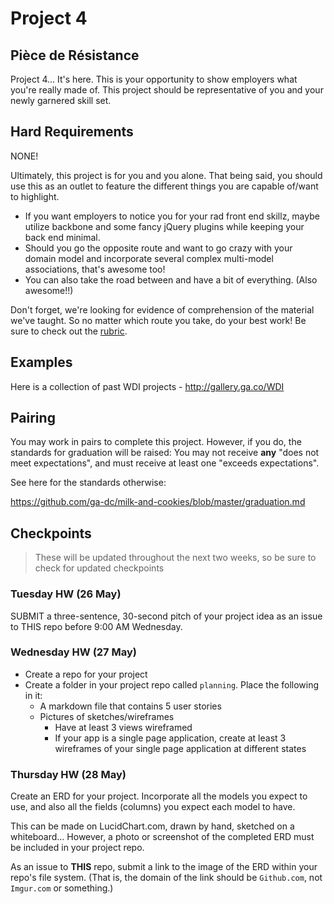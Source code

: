 # Project 4

## Pièce de Résistance

Project 4... It's here. This is your opportunity to show employers what you're really made of. This project should be representative of you and your newly garnered skill set.

## Hard Requirements
NONE!

Ultimately, this project is for you and you alone. That being said, you should use this as an outlet to feature the different things you are capable of/want to highlight.
- If you want employers to notice you for your rad front end skillz, maybe utilize backbone and some fancy jQuery plugins while keeping your back end minimal.
- Should you go the opposite route and want to go crazy with your domain model and incorporate several complex multi-model associations, that's awesome too!
- You can also take the road between and have a bit of everything. (Also awesome!!)

Don't forget, we're looking for evidence of comprehension of the material we've taught. So no matter which route you take, do your best work! Be sure to check out the [rubric](/rubric.md).

## Examples

Here is a collection of past WDI projects - http://gallery.ga.co/WDI

## Pairing

You may work in pairs to complete this project. However, if you do, the standards for graduation will be raised: You may not receive **any** "does not meet expectations", and must receive at least one "exceeds expectations".

See here for the standards otherwise:

https://github.com/ga-dc/milk-and-cookies/blob/master/graduation.md

## Checkpoints
> These will be updated throughout the next two weeks, so be sure to check for updated checkpoints

### Tuesday HW (26 May)
SUBMIT a three-sentence, 30-second pitch of your project idea as an issue to THIS repo before 9:00 AM Wednesday.

### Wednesday HW (27 May)
- Create a repo for your project
- Create a folder in your project repo called `planning`. Place the following in it:
  - A markdown file that contains 5 user stories
  - Pictures of sketches/wireframes
    - Have at least 3 views wireframed
    - If your app is a single page application, create at least 3 wireframes of your single page application at different states

### Thursday HW (28 May)
Create an ERD for your project. Incorporate all the models you expect to use, and also all the fields (columns) you expect each model to have.

This can be made on LucidChart.com, drawn by hand, sketched on a whiteboard... However, a photo or screenshot of the completed ERD must be included in your project repo.

As an issue to **THIS** repo, submit a link to the image of the ERD within your repo's file system. (That is, the domain of the link should be `Github.com`, not `Imgur.com` or something.)
